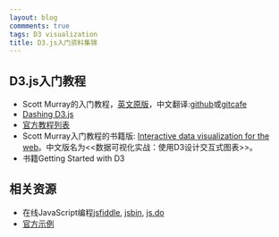 ```yaml
---
layout: blog
commments: true
tags: D3 visualization
title: D3.js入门资料集锦
---
```


## D3.js入门教程

  * Scott Murray的入门教程，[英文原版](http://alignedleft.com/tutorials/d3)，中文翻译:[github](http://pkuwwt.github.com/d3-tutorial-cn/about.html)或[gitcafe](http://pkuwwt.gitcafe.com/d3-tutorial-cn/about.html)
  * [Dashing D3.js](https://www.dashingd3js.com/table-of-contents)
  * [官方教程列表](https://github.com/mbostock/d3/wiki/Tutorials)
  * Scott Murray入门教程的书籍版: [Interactive data visualization for the web](http://chimera.labs.oreilly.com/books/1230000000345)。中文版名为<<数据可视化实战：使用D3设计交互式图表>>。
  * 书籍Getting Started with D3


## 相关资源

  * 在线JavaScript编程[jsfiddle](http://jsfiddle.net/), [jsbin](http://jsbin.com/), [js.do](http://js.do/)
  * [官方示例](https://github.com/mbostock/d3/wiki/Gallery)


